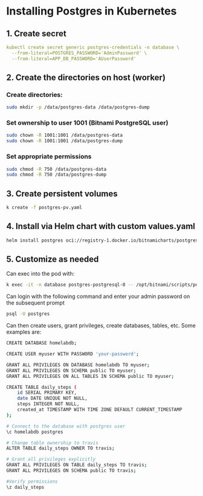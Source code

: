 # Installing Postgres in Kubernetes

## 1. Create secret
```yaml
kubectl create secret generic postgres-credentials -n database \
  --from-literal=POSTGRES_PASSWORD='AdminPassword' \
  --from-literal=APP_DB_PASSWORD='AUserPassword'
```

## 2. Create the directories on host (worker)
### Create directories:
```sh
sudo mkdir -p /data/postgres-data /data/postgres-dump
```

### Set ownership to user 1001 (Bitnami PostgreSQL user)
```sh
sudo chown -R 1001:1001 /data/postgres-data
sudo chown -R 1001:1001 /data/postgres-dump
```

### Set appropriate permissions
```sh
sudo chmod -R 750 /data/postgres-data
sudo chmod -R 750 /data/postgres-dump
```

## 3. Create persistent volumes
```sh
k create -f postgres-pv.yaml
```

## 4. Install via Helm chart with custom values.yaml
```sh
helm install postgres oci://registry-1.docker.io/bitnamicharts/postgresql -n database --values postgres-values.yaml
```

## 5. Customize as needed
Can exec into the pod with:

```sh
k exec -it -n database postgres-postgresql-0 -- /opt/bitnami/scripts/postgresql/entrypoint.sh /bin/bash
```

Can login with the following command and enter your admin password on the subsequent prompt
```sh
psql -U postgres
```

Can then create users, grant privileges, create databases, tables, etc. Some examples are:

```sh
CREATE DATABASE homelabdb;

CREATE USER myuser WITH PASSWORD 'your-password';

GRANT ALL PRIVILEGES ON DATABASE homelabdb TO myuser;
GRANT ALL PRIVILEGES ON SCHEMA public TO myuser;
GRANT ALL PRIVILEGES ON ALL TABLES IN SCHEMA public TO myuser;

CREATE TABLE daily_steps (
    id SERIAL PRIMARY KEY,
    date DATE UNIQUE NOT NULL,
    steps INTEGER NOT NULL,
    created_at TIMESTAMP WITH TIME ZONE DEFAULT CURRENT_TIMESTAMP
);

# Connect to the database with postgres user
\c homelabdb postgres

# Change table ownership to travis
ALTER TABLE daily_steps OWNER TO travis;

# Grant all privileges explicitly
GRANT ALL PRIVILEGES ON TABLE daily_steps TO travis;
GRANT ALL PRIVILEGES ON SCHEMA public TO travis;

#Verify permissions
\z daily_steps
```

